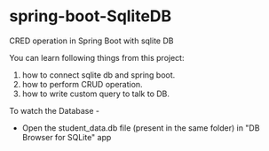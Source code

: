 # spring-boot-SqliteDB
CRED operation in Spring Boot with sqlite DB
  
  You can learn following things from this project:

 1. how to connect sqlite db and spring boot.
 2. how to perform CRUD operation.
 3. how to write custom query to talk to DB.




To watch the Database -
- Open the student_data.db file (present in the same folder) in "DB Browser for SQLite" app
